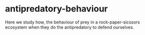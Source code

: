 # antipredatory-behaviour
Here we study how, the behaviour of prey in a rock-paper-sicssors ecosystem when they do the antipredatory to defend ourselves.
